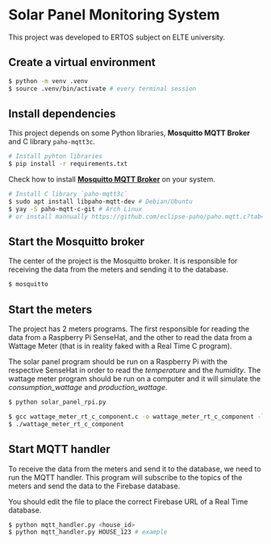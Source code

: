 # Solar Panel Monitoring System

This project was developed to ERTOS subject on ELTE university.

## Create a virtual environment

```bash
$ python -m venv .venv
$ source .venv/bin/activate # every terminal session
```

## Install dependencies

This project depends on some Python libraries, **Mosquitto MQTT Broker** and C library `paho-mqtt3c`.

```bash
# Install pyhton libraries
$ pip install -r requirements.txt
```

Check how to install [**Mosquitto MQTT Broker**](https://mosquitto.org/download/) on your system.

```bash
# Install C library `paho-mqtt3c`
$ sudo apt install libpaho-mqtt-dev # Debian/Ubuntu
$ yay -S paho-mqtt-c-git # Arch Linux
# or install mannually https://github.com/eclipse-paho/paho.mqtt.c?tab=readme-ov-file#build-instructions-for-gnu-make
```

## Start the Mosquitto broker

The center of the project is the Mosquitto broker. It is responsible for receiving the data from the meters and sending it to the database.

```bash
$ mosquitto
```

## Start the meters

The project has 2 meters programs. The first responsible for reading the data from a Raspberry Pi SenseHat, and the other to read the data from a Wattage Meter (that is in reality faked with a Real Time C program).

The solar panel program should be run on a Raspberry Pi with the respective SenseHat in order to read the *temperature* and the *humidity*. The wattage meter program should be run on a computer and it will simulate the *consumption_wattage* and *production_wattage*.

```bash
$ python solar_panel_rpi.py 

$ gcc wattage_meter_rt_c_component.c -o wattage_meter_rt_c_component -lpaho-mqtt3c -lm
$ ./wattage_meter_rt_c_component
```

## Start MQTT handler

To receive the data from the meters and send it to the database, we need to run the MQTT handler. This program will subscribe to the topics of the meters and send the data to the Firebase database.

You should edit the file to place the correct Firebase URL of a Real Time database.

```bash
$ python mqtt_handler.py <house_id>
$ python mqtt_handler.py HOUSE_123 # example
```